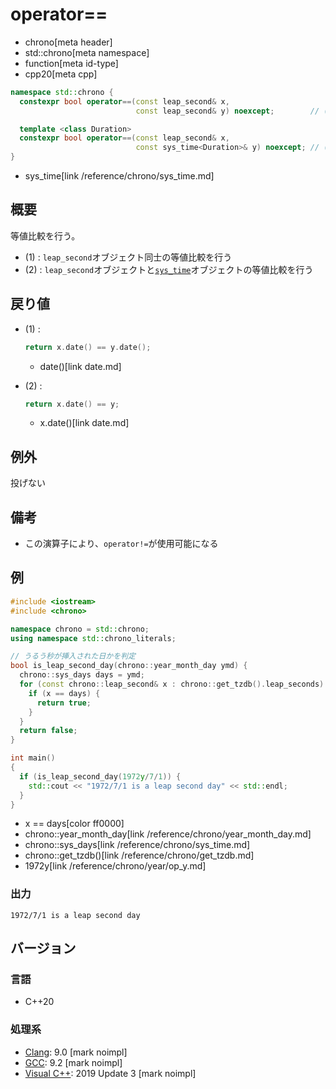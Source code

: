 # operator==
* chrono[meta header]
* std::chrono[meta namespace]
* function[meta id-type]
* cpp20[meta cpp]

```cpp
namespace std::chrono {
  constexpr bool operator==(const leap_second& x,
                            const leap_second& y) noexcept;        // (1) C++20

  template <class Duration>
  constexpr bool operator==(const leap_second& x,
                            const sys_time<Duration>& y) noexcept; // (2) C++20
}
```
* sys_time[link /reference/chrono/sys_time.md]

## 概要
等値比較を行う。

- (1) : `leap_second`オブジェクト同士の等値比較を行う
- (2) : `leap_second`オブジェクトと[`sys_time`](/reference/chrono/sys_time.md)オブジェクトの等値比較を行う


## 戻り値
- (1) :
    ```cpp
    return x.date() == y.date();
    ```
    * date()[link date.md]

- (2) :
    ```cpp
    return x.date() == y;
    ```
    * x.date()[link date.md]


## 例外
投げない


## 備考
- この演算子により、`operator!=`が使用可能になる


## 例
```cpp example
#include <iostream>
#include <chrono>

namespace chrono = std::chrono;
using namespace std::chrono_literals;

// うるう秒が挿入された日かを判定
bool is_leap_second_day(chrono::year_month_day ymd) {
  chrono::sys_days days = ymd;
  for (const chrono::leap_second& x : chrono::get_tzdb().leap_seconds) {
    if (x == days) {
      return true;
    }
  }
  return false;
}

int main()
{
  if (is_leap_second_day(1972y/7/1)) {
    std::cout << "1972/7/1 is a leap second day" << std::endl;
  }
}
```
* x == days[color ff0000]
* chrono::year_month_day[link /reference/chrono/year_month_day.md]
* chrono::sys_days[link /reference/chrono/sys_time.md]
* chrono::get_tzdb()[link /reference/chrono/get_tzdb.md]
* 1972y[link /reference/chrono/year/op_y.md]

### 出力
```
1972/7/1 is a leap second day
```

## バージョン
### 言語
- C++20

### 処理系
- [Clang](/implementation.md#clang): 9.0 [mark noimpl]
- [GCC](/implementation.md#gcc): 9.2 [mark noimpl]
- [Visual C++](/implementation.md#visual_cpp): 2019 Update 3 [mark noimpl]
